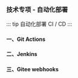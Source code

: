 ### 技术专项 - 自动化部署
::: tip 自动化部署
CI / CD
:::

#### 一、Git Actions
#### 二、Jenkins
#### 三、Gitee webhooks
